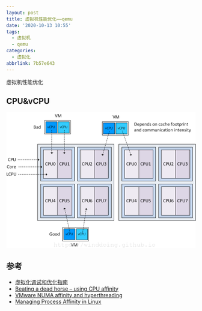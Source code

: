 ```yaml
---
layout: post
title: 虚拟机性能优化——qemu
date: '2020-10-13 10:55'
tags:
  - 虚拟机
  - qemu
categories:
  - 虚拟化
abbrlink: 7b57e643
---
```


虚拟机性能优化

<!--more-->

## CPU&vCPU

![CPU and vCPU](/images/2020/10/cpu_and_vcpu.png)

## 参考

- [虚拟化调试和优化指南](https://access.redhat.com/documentation/zh-cn/red_hat_enterprise_linux/7/html-single/virtualization_tuning_and_optimization_guide/index#sect-Virtualization_Tuning_Optimization_Guide-NUMA-Auto_NUMA_Balancing)
- [Beating a dead horse – using CPU affinity](https://frankdenneman.nl/2011/01/11/beating-a-dead-horse-using-cpu-affinity/)
- [VMware NUMA affinity and hyperthreading](https://docs.pexip.com/server_design/vmware_numa_affinity.htm)
- [Managing Process Affinity in Linux](https://glennklockwood.com/hpc-howtos/process-affinity.html#2-types-of-thread-scheduling)
